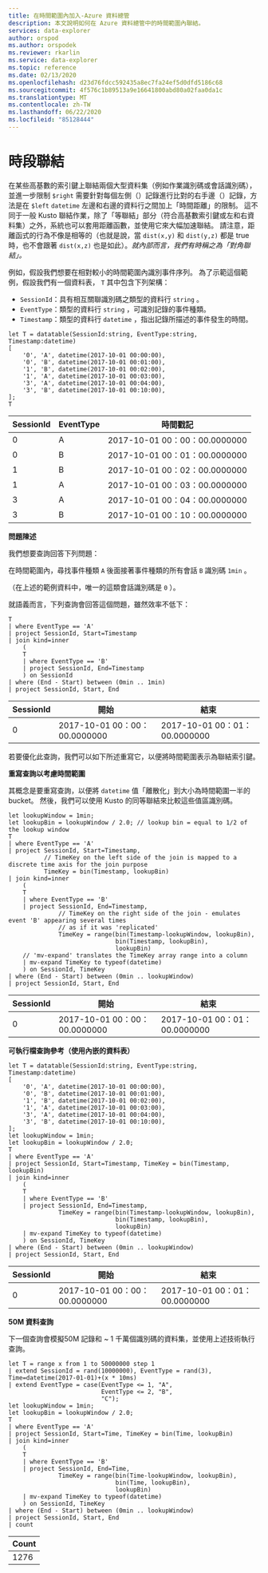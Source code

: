 ```yaml
---
title: 在時間範圍內加入-Azure 資料總管
description: 本文說明如何在 Azure 資料總管中的時間範圍內聯結。
services: data-explorer
author: orspod
ms.author: orspodek
ms.reviewer: rkarlin
ms.service: data-explorer
ms.topic: reference
ms.date: 02/13/2020
ms.openlocfilehash: d23d76fdcc592435a8ec7fa24ef5d0dfd5186c68
ms.sourcegitcommit: 4f576c1b89513a9e16641800abd80a02faa0da1c
ms.translationtype: MT
ms.contentlocale: zh-TW
ms.lasthandoff: 06/22/2020
ms.locfileid: "85128444"
---
```

# <a name="time-window-join"></a>時段聯結

在某些高基數的索引鍵上聯結兩個大型資料集（例如作業識別碼或會話識別碼），並進一步限制 `$right` 需要針對每個左側（）記錄進行比對的右手邊（）記錄，方法是在 `$left` `datetime` 左邊和右邊的資料行之間加上「時間距離」的限制。 這不同于一般 Kusto 聯結作業，除了「等聯結」部分（符合高基數索引鍵或左和右資料集）之外，系統也可以套用距離函數，並使用它來大幅加速聯結。 請注意，距離函式的行為不像是相等的（也就是說，當 `dist(x,y)` 和 `dist(y,z)` 都是 true 時，也不會跟著 `dist(x,z)` 也是如此）。*就內部而言，我們有時稱之為「對角聯結」。*

例如，假設我們想要在相對較小的時間範圍內識別事件序列。 為了示範這個範例，假設我們有一個資料表， `T` 其中包含下列架構：

- `SessionId`：具有相互關聯識別碼之類型的資料行 `string` 。
- `EventType`：類型的資料行 `string` ，可識別記錄的事件種類。
- `Timestamp`：類型的資料行 `datetime` ，指出記錄所描述的事件發生的時間。

<!-- csl: https://help.kusto.windows.net:443/Samples -->
```kusto
let T = datatable(SessionId:string, EventType:string, Timestamp:datetime)
[
    '0', 'A', datetime(2017-10-01 00:00:00),
    '0', 'B', datetime(2017-10-01 00:01:00),
    '1', 'B', datetime(2017-10-01 00:02:00),
    '1', 'A', datetime(2017-10-01 00:03:00),
    '3', 'A', datetime(2017-10-01 00:04:00),
    '3', 'B', datetime(2017-10-01 00:10:00),
];
T
```

|SessionId|EventType|時間戳記|
|---|---|---|
|0|A|2017-10-01 00：00：00.0000000|
|0|B|2017-10-01 00：01：00.0000000|
|1|B|2017-10-01 00：02：00.0000000|
|1|A|2017-10-01 00：03：00.0000000|
|3|A|2017-10-01 00：04：00.0000000|
|3|B|2017-10-01 00：10：00.0000000|


**問題陳述**

我們想要查詢回答下列問題：

   在時間範圍內，尋找事件種類 `A` 後面接著事件種類的所有會話 `B` 識別碼 `1min` 。

（在上述的範例資料中，唯一的這類會話識別碼是 `0` ）。

就語義而言，下列查詢會回答這個問題，雖然效率不低下：

```kusto
T 
| where EventType == 'A'
| project SessionId, Start=Timestamp
| join kind=inner
    (
    T 
    | where EventType == 'B'
    | project SessionId, End=Timestamp
    ) on SessionId
| where (End - Start) between (0min .. 1min)
| project SessionId, Start, End 

```

|SessionId|開始|結束|
|---|---|---|
|0|2017-10-01 00：00：00.0000000|2017-10-01 00：01：00.0000000|

若要優化此查詢，我們可以如下所述重寫它，以便將時間範圍表示為聯結索引鍵。

**重寫查詢以考慮時間範圍**

其概念是要重寫查詢，以便將 `datetime` 值「離散化」到大小為時間範圍一半的 bucket。
然後，我們可以使用 Kusto 的同等聯結來比較這些值區識別碼。

```kusto
let lookupWindow = 1min;
let lookupBin = lookupWindow / 2.0; // lookup bin = equal to 1/2 of the lookup window
T 
| where EventType == 'A'
| project SessionId, Start=Timestamp,
          // TimeKey on the left side of the join is mapped to a discrete time axis for the join purpose
          TimeKey = bin(Timestamp, lookupBin)
| join kind=inner
    (
    T 
    | where EventType == 'B'
    | project SessionId, End=Timestamp,
              // TimeKey on the right side of the join - emulates event 'B' appearing several times
              // as if it was 'replicated'
              TimeKey = range(bin(Timestamp-lookupWindow, lookupBin),
                              bin(Timestamp, lookupBin),
                              lookupBin)
    // 'mv-expand' translates the TimeKey array range into a column
    | mv-expand TimeKey to typeof(datetime)
    ) on SessionId, TimeKey 
| where (End - Start) between (0min .. lookupWindow)
| project SessionId, Start, End 
```

|SessionId|開始|結束|
|---|---|---|
|0|2017-10-01 00：00：00.0000000|2017-10-01 00：01：00.0000000|

**可執行檔查詢參考（使用內嵌的資料表）**

<!-- csl: https://help.kusto.windows.net:443/Samples -->
```kusto
let T = datatable(SessionId:string, EventType:string, Timestamp:datetime)
[
    '0', 'A', datetime(2017-10-01 00:00:00),
    '0', 'B', datetime(2017-10-01 00:01:00),
    '1', 'B', datetime(2017-10-01 00:02:00),
    '1', 'A', datetime(2017-10-01 00:03:00),
    '3', 'A', datetime(2017-10-01 00:04:00),
    '3', 'B', datetime(2017-10-01 00:10:00),
];
let lookupWindow = 1min;
let lookupBin = lookupWindow / 2.0;
T 
| where EventType == 'A'
| project SessionId, Start=Timestamp, TimeKey = bin(Timestamp, lookupBin)
| join kind=inner
    (
    T 
    | where EventType == 'B'
    | project SessionId, End=Timestamp,
              TimeKey = range(bin(Timestamp-lookupWindow, lookupBin),
                              bin(Timestamp, lookupBin),
                              lookupBin)
    | mv-expand TimeKey to typeof(datetime)
    ) on SessionId, TimeKey 
| where (End - Start) between (0min .. lookupWindow)
| project SessionId, Start, End 
```

|SessionId|開始|結束|
|---|---|---|
|0|2017-10-01 00：00：00.0000000|2017-10-01 00：01：00.0000000|


**50M 資料查詢**

下一個查詢會模擬50M 記錄和 ~ 1 千萬個識別碼的資料集，並使用上述技術執行查詢。

<!-- csl: https://help.kusto.windows.net:443/Samples -->
```kusto
let T = range x from 1 to 50000000 step 1
| extend SessionId = rand(10000000), EventType = rand(3), Time=datetime(2017-01-01)+(x * 10ms)
| extend EventType = case(EventType <= 1, "A",
                          EventType <= 2, "B",
                          "C");
let lookupWindow = 1min;
let lookupBin = lookupWindow / 2.0;
T 
| where EventType == 'A'
| project SessionId, Start=Time, TimeKey = bin(Time, lookupBin)
| join kind=inner
    (
    T 
    | where EventType == 'B'
    | project SessionId, End=Time, 
              TimeKey = range(bin(Time-lookupWindow, lookupBin), 
                              bin(Time, lookupBin),
                              lookupBin)
    | mv-expand TimeKey to typeof(datetime)
    ) on SessionId, TimeKey 
| where (End - Start) between (0min .. lookupWindow)
| project SessionId, Start, End 
| count 
```

|Count|
|---|
|1276|
